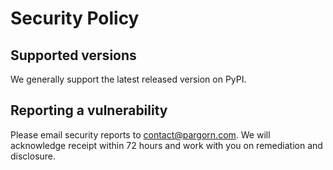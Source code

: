 # Security Policy

## Supported versions
We generally support the latest released version on PyPI.

## Reporting a vulnerability
Please email security reports to contact@pargorn.com. We will acknowledge receipt within 72 hours and work with you on remediation and disclosure.

